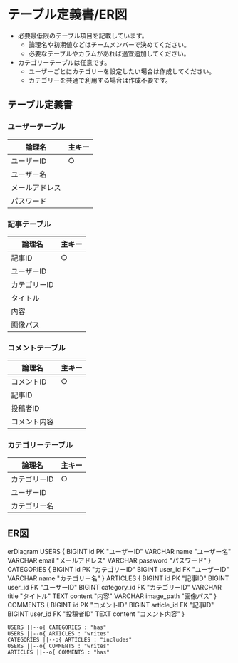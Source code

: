 # テーブル定義書/ER図
- 必要最低限のテーブル項目を記載しています。
    - 論理名や初期値などはチームメンバーで決めてください。
    - 必要なテーブルやカラムがあれば適宜追加してください。
- カテゴリーテーブルは任意です。
    - ユーザーごとにカテゴリーを設定したい場合は作成してください。
    - カテゴリーを共通で利用する場合は作成不要です。
## テーブル定義書
### ユーザーテーブル
| 論理名     | 主キー |
| ------- | --- |
| ユーザーID  | ○   |
| ユーザー名   |     |
| メールアドレス |     |
| パスワード   |     |

### 記事テーブル
| 論理名     | 主キー |
| ------- | --- |
| 記事ID    | ○   |
| ユーザーID  |     |
| カテゴリーID |     |
| タイトル    |     |
| 内容      |     |
| 画像パス    |     |

### コメントテーブル
| 論理名    | 主キー |
| ------ | --- |
| コメントID | ○   |
| 記事ID   |     |
| 投稿者ID  |     |
| コメント内容 |     |

### カテゴリーテーブル
| 論理名     | 主キー |
| ------- | --- |
| カテゴリーID | ○   |
| ユーザーID  |     |
| カテゴリー名  |     |

## ER図
erDiagram
    USERS {
        BIGINT id PK "ユーザーID"
        VARCHAR name "ユーザー名"
        VARCHAR email "メールアドレス"
        VARCHAR password "パスワード"
    }
    CATEGORIES {
        BIGINT id PK "カテゴリーID"
        BIGINT user_id FK "ユーザーID"
        VARCHAR name "カテゴリー名"
    }
    ARTICLES {
        BIGINT id PK "記事ID"
        BIGINT user_id FK "ユーザーID"
        BIGINT category_id FK "カテゴリーID"
        VARCHAR title "タイトル"
        TEXT content "内容"
        VARCHAR image_path "画像パス"
    }
    COMMENTS {
        BIGINT id PK "コメントID"
        BIGINT article_id FK "記事ID"
        BIGINT user_id FK "投稿者ID"
        TEXT content "コメント内容"
    }

    USERS ||--o{ CATEGORIES : "has"
    USERS ||--o{ ARTICLES : "writes"
    CATEGORIES ||--o{ ARTICLES : "includes"
    USERS ||--o{ COMMENTS : "writes"
    ARTICLES ||--o{ COMMENTS : "has"
